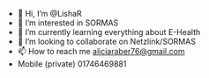 - 👋 Hi, I’m @LishaR
- 👀 I’m interested in SORMAS
- 🌱 I’m currently learning everything about E-Health
- 💞️ I’m looking to collaborate on Netzlink/SORMAS
- 📫 How to reach me aliciaraber76@gmail.com
- Mobile (private) 01746469881
